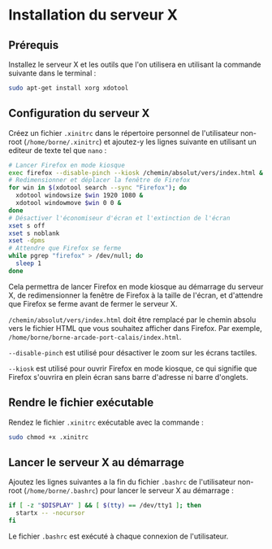 # Installation du serveur X

## Prérequis

Installez le serveur X et les outils que l'on utilisera en utilisant la commande suivante dans le terminal :

```bash
sudo apt-get install xorg xdotool
```

## Configuration du serveur X

Créez un fichier `.xinitrc` dans le répertoire personnel de l'utilisateur non-root (`/home/borne/.xinitrc`) et ajoutez-y les lignes suivante en utilisant un editeur de texte tel que `nano` :

```sh
# Lancer Firefox en mode kiosque
exec firefox --disable-pinch --kiosk /chemin/absolut/vers/index.html &
# Redimensionner et déplacer la fenêtre de Firefox
for win in $(xdotool search --sync "Firefox"); do
  xdotool windowsize $win 1920 1080 &
  xdotool windowmove $win 0 0 &
done
# Désactiver l'économiseur d'écran et l'extinction de l'écran
xset s off
xset s noblank
xset -dpms
# Attendre que Firefox se ferme
while pgrep "firefox" > /dev/null; do
  sleep 1
done
```

Cela permettra de lancer Firefox en mode kiosque au démarrage du serveur X, de redimensionner la fenêtre de Firefox à la taille de l'écran, et d'attendre que Firefox se ferme avant de fermer le serveur X.

`/chemin/absolut/vers/index.html` doit être remplacé par le chemin absolu vers le fichier HTML que vous souhaitez afficher dans Firefox. Par exemple, `/home/borne/borne-arcade-port-calais/index.html`.

`--disable-pinch` est utilisé pour désactiver le zoom sur les écrans tactiles.

`--kiosk` est utilisé pour ouvrir Firefox en mode kiosque, ce qui signifie que Firefox s'ouvrira en plein écran sans barre d'adresse ni barre d'onglets.

## Rendre le fichier exécutable

Rendez le fichier `.xinitrc` exécutable avec la commande :

```bash
sudo chmod +x .xinitrc
```

## Lancer le serveur X au démarrage

Ajoutez les lignes suivantes a la fin du fichier `.bashrc` de l'utilisateur non-root (`/home/borne/.bashrc`) pour lancer le serveur X au démarrage :

```bash
if [ -z "$DISPLAY" ] && [ $(tty) == /dev/tty1 ]; then
  startx -- -nocursor
fi
```

Le fichier `.bashrc` est exécuté à chaque connexion de l'utilisateur.